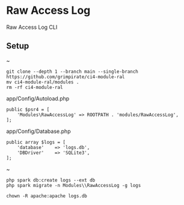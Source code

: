 # Raw Access Log
Raw Access Log CLI

## Setup
~
```
git clone --depth 1 --branch main --single-branch https://github.com/grimpirate/ci4-module-ral
mv ci4-module-ral/modules .
rm -rf ci4-module-ral
```
app/Config/Autoload.php
```
public $psr4 = [
    'Modules\RawAccessLog' => ROOTPATH . 'modules/RawAccessLog',
];
```
app/Config/Database.php
```
public array $logs = [
    'database'    => 'logs.db',
    'DBDriver'    => 'SQLite3',
];
```
~
```
php spark db:create logs --ext db
php spark migrate -n Modules\\RawAccessLog -g logs

chown -R apache:apache logs.db
```